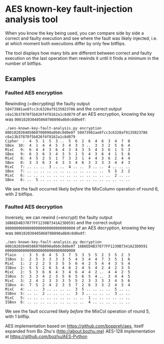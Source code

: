 # AES known-key fault-injection analysis tool

When you know the key being used, you can compare side by side a correct and faulty execution and see where the fault was likely injected, i.e. at which moment both executions differ by only few bitflips.

The tool displays how many bits are different between correct and faulty execution on the last operation then rewinds it until it finds a minimum in the number of bitflips.

## Examples

### Faulted AES encryption

Rewinding (=decrypting) the faulty output `50473981ae8fcc3c6320af9135023786` and the correct output `c6a13b37878f5b826f4f8162a1c8d879` of an AES encryption, knowing the key was `000102030405060708090a0b0c0d0e0f`:
```
./aes-known-key-fault-analysis.py encryption 000102030405060708090a0b0c0d0e0f 50473981ae8fcc3c6320af9135023786 c6a13b37878f5b826f4f8162a1c8d879
Cipher  :  4  5  1  5  3 ..  5  6  2  6  4  6  3  4  7  8
SBox  10:  4  1  4  4  5  3  4  3  3 ..  3  3  2  5  6  4
MixC   9:  6  4  4  3  6  4  3  4  3  5  4  3  6  1  5  3
SBox   9:  6  3  6  3  4  3  5  1  5  4  3  6  4  1  5  6
MixC   8:  4  5  2  5  1  7  3  2  1  4  4  3  6  2  4  4
SBox   8:  3  3  6  3  4  3  3  4  6  3  3  3  3  4  4  3
MixC   7: .. .. ..  3 .. ..  4 .. ..  3 .. ..  4 .. .. ..
SBox   7: .. .. .. .. .. .. .. .. .. .. .. ..  5  5  2  2
MixC   6: .. .. .. .. .. .. .. .. .. .. .. .. ..  2 .. ..
SBox   6: ..  5 .. .. .. .. .. .. .. .. .. .. .. .. .. ..
```
We see the fault occurred likely *before* the MixColumn operation of round 6, with 2 bitflips.

### Faulted AES decryption

Inversely, we can rewind (=encrypt) the faulty output `16B6ED4B37077FF1239B7341A23D0591` and the correct output `00000000000000000000000000000000` of an AES decryption, knowing the key was `000102030405060708090a0b0c0d0e0f`:
```
./aes-known-key-fault-analysis.py decryption 000102030405060708090a0b0c0d0e0f 16B6ED4B37077FF1239B7341A23D0591 00000000000000000000000000000000
Plain   :  3  5  6  4  5  3  7  5  3  5  5  2  3  5  2  3
ISBox  1:  2  5  3  3  3  3  5  4  3  4  4  7  3  5  1  6
MixC   1:  2  2  2  5  3  5  5  6  4  2  5  4  4  3  5  4
ISBox  2:  5  5  2  6  5  4  6  2  4  5  4  2  4  2  3  5
MixC   2:  5  3  6  6  4  3  4  6  4  4  2 ..  4  4  2  5
ISBox  3:  3  3  4  2  3  5  6  5  6  5  4 ..  3  4  4  5
MixC   3:  2  4  2  3  3  3  5  5  2  3  3  3  3  4  5  6
ISBox  4:  7  5  2  4  2  3  5  7  2  6  3  3  2  4  3  4
MixC   4: .. ..  3 .. .. .. ..  3  5 .. .. .. ..  5 .. ..
ISBox  5: .. ..  2 .. .. .. ..  3  3 .. .. .. ..  3 .. ..
MixC   5: .. .. .. .. .. .. .. .. ..  1 .. .. .. .. .. ..
ISBox  6: .. .. .. .. .. .. .. .. ..  4 .. .. .. .. .. ..
```
We see the fault occurred likely *before* the MixCol operation of round 5, with 1 bitflip.

AES implementation based on https://github.com/boppreh/aes, itself expanded from Bo Zhu's (http://about.bozhu.me)
AES-128 implementation at https://github.com/bozhu/AES-Python
